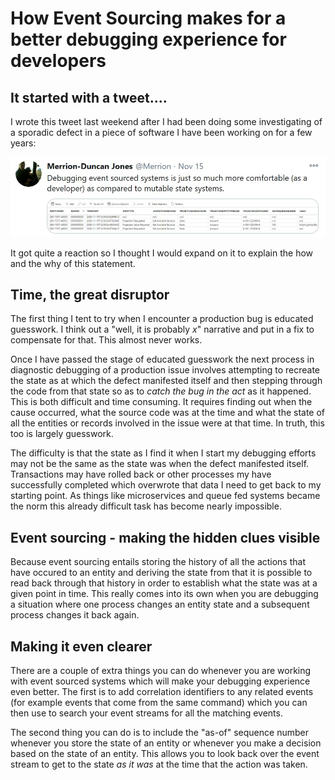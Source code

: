 # How Event Sourcing makes for a better debugging experience for developers

## It started with a tweet....

I wrote this tweet last weekend after I had been doing some investigating of a sporadic defect in a piece of software I have been working on for a few years: 

![](../tweet-sourcing.jpg)

It got quite a reaction so I thought I would expand on it to explain the how and the why of this statement.

## Time, the great disruptor

The first thing I tent to try when I encounter a production bug is educated guesswork.  I think out a "well, it is probably _x_" narrative and put in a fix to compensate for that.  This almost never works.

Once I have passed the stage of educated guesswork the next process in diagnostic debugging of a production issue involves attempting to recreate the state as at which the defect manifested itself and then stepping through the code from that state so as to _catch the bug in the act_ as it happened.  This is both difficult and time consuming.  It requires finding out when the cause occurred, what the source code was at the time and what the state of all the entities or records involved in the issue were at that time.  In truth, this too is largely guesswork.

The difficulty is that the state as I find it when I start my debugging efforts may not be the same as the state was when the defect manifested itself.  Transactions may have rolled back or other processes my have successfully completed which overwrote that data I need to get back to my starting point.  As things like microservices and queue fed systems became the norm this already difficult task has become nearly impossible.

## Event sourcing - making the hidden clues visible

Because event sourcing entails storing the history of all the actions that have occured to an entity and deriving the state from that it is possible to read back through that history in order to establish what the state was at a given point in time.  This really comes into its own when you are debugging a situation where one process changes an entity state and a subsequent process changes it back again.  

## Making it even clearer

There are a couple of extra things you can do whenever you are working with event sourced systems which will make your debugging experience even better.  The first is to add correlation identifiers to any related events (for example events that come from the same command) which you can then use to search your event streams for all the matching events.

The second thing you can do is to include the "as-of" sequence number whenever you store the state of an entity or whenever you make a decision based on the state of an entity.  This allows you to look back over the event stream to get to the state _as it was_ at the time that the action was taken.
